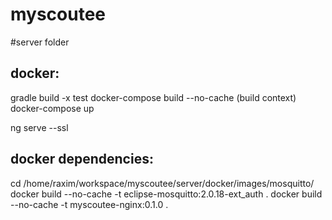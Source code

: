 # myscoutee

#server folder

docker:
-------
gradle build -x test
docker-compose build --no-cache (build context)
docker-compose up

ng serve --ssl

docker dependencies:
--------------------

cd /home/raxim/workspace/myscoutee/server/docker/images/mosquitto/
docker build --no-cache -t eclipse-mosquitto:2.0.18-ext_auth .
docker build --no-cache -t myscoutee-nginx:0.1.0 .